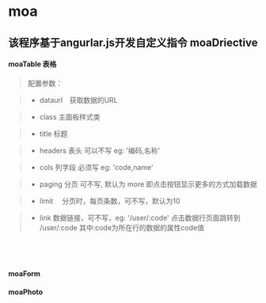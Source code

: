 moa
======
该程序基于angurlar.js开发自定义指令
moaDriective
------------
#### moaTable 表格
> 配置参数：

> * dataurl　获取数据的URL

> * class    主面板样式类

> * title    标题

> * headers  表头 可以不写  eg: '编码,名称'

> * cols     列字段  必须写 eg: 'code,name'

> * paging   分页 可不写, 默认为 more 即点击按钮显示更多的方式加载数据

> * limit　  分页时，每页条数，可不写，默认为10

> * link     数据链接，可不写，eg: '/user/:code' 点击数据行页面跳转到 /user/:code 其中:code为所在行的数据的属性code值

<pre><code>
<moa-table dataurl="/users" limit="10" class="panel-primary" title="物料信息"
    headers="编码,名称" cols="code,name" link="/users/:code">
</moa-table>
</code></pre>




#### moaForm


#### moaPhoto
